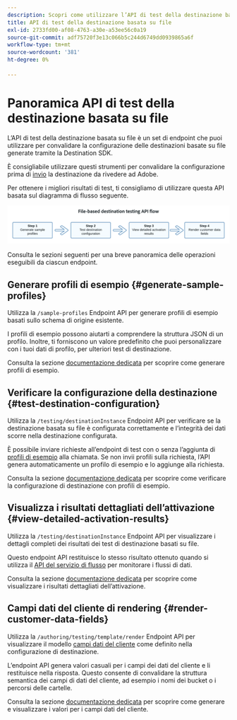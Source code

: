 ```yaml
---
description: Scopri come utilizzare l’API di test della destinazione basata su file per convalidare la configurazione delle destinazioni basate su file generate tramite la Destination SDK.
title: API di test della destinazione basata su file
exl-id: 2733fd00-af08-4763-a30e-a53ee56c0a19
source-git-commit: adf75720f3e13c066b5c244d6749dd0939865a6f
workflow-type: tm+mt
source-wordcount: '381'
ht-degree: 0%

---
```



# Panoramica API di test della destinazione basata su file

L’API di test della destinazione basata su file è un set di endpoint che puoi utilizzare per convalidare la configurazione delle destinazioni basate su file generate tramite la Destination SDK.

È consigliabile utilizzare questi strumenti per convalidare la configurazione prima di [invio](../../guides/submit-destination.md) la destinazione da rivedere ad Adobe.

Per ottenere i migliori risultati di test, ti consigliamo di utilizzare questa API basata sul diagramma di flusso seguente.

![Diagramma che mostra il flusso di prova della destinazione consigliato](../../assets/testing-api/batch-destinations/file-based-testing-flow.png)

Consulta le sezioni seguenti per una breve panoramica delle operazioni eseguibili da ciascun endpoint.

## Generare profili di esempio {#generate-sample-profiles}

Utilizza la `/sample-profiles` Endpoint API per generare profili di esempio basati sullo schema di origine esistente.

I profili di esempio possono aiutarti a comprendere la struttura JSON di un profilo. Inoltre, ti forniscono un valore predefinito che puoi personalizzare con i tuoi dati di profilo, per ulteriori test di destinazione.

Consulta la sezione [documentazione dedicata](file-based-sample-profile-generation-api.md) per scoprire come generare profili di esempio.

## Verificare la configurazione della destinazione {#test-destination-configuration}

Utilizza la `/testing/destinationInstance` Endpoint API per verificare se la destinazione basata su file è configurata correttamente e l’integrità dei dati scorre nella destinazione configurata.

È possibile inviare richieste all’endpoint di test con o senza l’aggiunta di [profili di esempio](file-based-sample-profile-generation-api.md) alla chiamata. Se non invii profili sulla richiesta, l’API genera automaticamente un profilo di esempio e lo aggiunge alla richiesta.

Consulta la sezione [documentazione dedicata](file-based-destination-testing-api.md) per scoprire come verificare la configurazione di destinazione con profili di esempio.

## Visualizza i risultati dettagliati dell’attivazione {#view-detailed-activation-results}

Utilizza la `/testing/destinationInstance` Endpoint API per visualizzare i dettagli completi dei risultati dei test di destinazione basati su file.

Questo endpoint API restituisce lo stesso risultato ottenuto quando si utilizza il [API del servizio di flusso](../../../api/update-destination-dataflows.md) per monitorare i flussi di dati.

Consulta la sezione [documentazione dedicata](file-based-destination-results-api.md) per scoprire come visualizzare i risultati dettagliati dell’attivazione.

## Campi dati del cliente di rendering {#render-customer-data-fields}

Utilizza la `/authoring/testing/template/render` Endpoint API per visualizzare il modello [campi dati del cliente](../../functionality/destination-configuration/customer-data-fields.md) come definito nella configurazione di destinazione.

L’endpoint API genera valori casuali per i campi dei dati del cliente e li restituisce nella risposta. Questo consente di convalidare la struttura semantica dei campi di dati del cliente, ad esempio i nomi dei bucket o i percorsi delle cartelle.

Consulta la sezione [documentazione dedicata](file-based-render-template-api.md) per scoprire come generare e visualizzare i valori per i campi dati del cliente.
